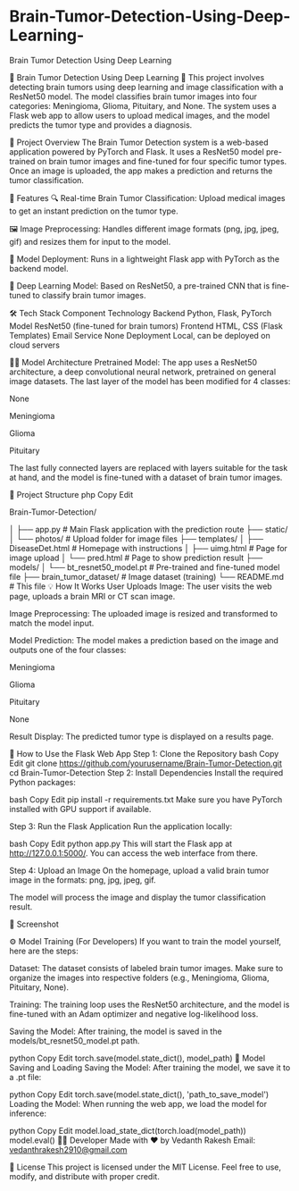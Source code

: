 # Brain-Tumor-Detection-Using-Deep-Learning-
Brain Tumor Detection Using Deep Learning 

🧠 Brain Tumor Detection Using Deep Learning 🤖
This project involves detecting brain tumors using deep learning and image classification with a ResNet50 model. The model classifies brain tumor images into four categories: Meningioma, Glioma, Pituitary, and None. The system uses a Flask web app to allow users to upload medical images, and the model predicts the tumor type and provides a diagnosis.

🌟 Project Overview
The Brain Tumor Detection system is a web-based application powered by PyTorch and Flask. It uses a ResNet50 model pre-trained on brain tumor images and fine-tuned for four specific tumor types. Once an image is uploaded, the app makes a prediction and returns the tumor classification.

🚀 Features
🔍 Real-time Brain Tumor Classification: Upload medical images to get an instant prediction on the tumor type.

🖼 Image Preprocessing: Handles different image formats (png, jpg, jpeg, gif) and resizes them for input to the model.

📧 Model Deployment: Runs in a lightweight Flask app with PyTorch as the backend model.

🧠 Deep Learning Model: Based on ResNet50, a pre-trained CNN that is fine-tuned to classify brain tumor images.

🛠️ Tech Stack
Component	Technology
Backend	Python, Flask, PyTorch
Model	ResNet50 (fine-tuned for brain tumors)
Frontend	HTML, CSS (Flask Templates)
Email Service	None
Deployment	Local, can be deployed on cloud servers

🧑‍💻 Model Architecture
Pretrained Model: The app uses a ResNet50 architecture, a deep convolutional neural network, pretrained on general image datasets. The last layer of the model has been modified for 4 classes:

None

Meningioma

Glioma

Pituitary

The last fully connected layers are replaced with layers suitable for the task at hand, and the model is fine-tuned with a dataset of brain tumor images.

📁 Project Structure
php
Copy
Edit

Brain-Tumor-Detection/

│
├── app.py                       # Main Flask application with the prediction route
├── static/
│   └── photos/                  # Upload folder for image files
├── templates/
│   ├── DiseaseDet.html          # Homepage with instructions
│   ├── uimg.html                # Page for image upload
│   └── pred.html                # Page to show prediction result
├── models/
│   └── bt_resnet50_model.pt     # Pre-trained and fine-tuned model file
├── brain_tumor_dataset/         # Image dataset (training)
└── README.md                    # This file
💡 How It Works
User Uploads Image: The user visits the web page, uploads a brain MRI or CT scan image.

Image Preprocessing: The uploaded image is resized and transformed to match the model input.

Model Prediction: The model makes a prediction based on the image and outputs one of the four classes:

Meningioma

Glioma

Pituitary

None

Result Display: The predicted tumor type is displayed on a results page.

📧 How to Use the Flask Web App
Step 1: Clone the Repository
bash
Copy
Edit
git clone https://github.com/yourusername/Brain-Tumor-Detection.git
cd Brain-Tumor-Detection
Step 2: Install Dependencies
Install the required Python packages:

bash
Copy
Edit
pip install -r requirements.txt
Make sure you have PyTorch installed with GPU support if available.

Step 3: Run the Flask Application
Run the application locally:

bash
Copy
Edit
python app.py
This will start the Flask app at http://127.0.0.1:5000/. You can access the web interface from there.

Step 4: Upload an Image
On the homepage, upload a valid brain tumor image in the formats: png, jpg, jpeg, gif.

The model will process the image and display the tumor classification result.

📸 Screenshot

⚙️ Model Training (For Developers)
If you want to train the model yourself, here are the steps:

Dataset: The dataset consists of labeled brain tumor images. Make sure to organize the images into respective folders (e.g., Meningioma, Glioma, Pituitary, None).

Training: The training loop uses the ResNet50 architecture, and the model is fine-tuned with an Adam optimizer and negative log-likelihood loss.

Saving the Model: After training, the model is saved in the models/bt_resnet50_model.pt path.

python
Copy
Edit
torch.save(model.state_dict(), model_path)
💾 Model Saving and Loading
Saving the Model:
After training the model, we save it to a .pt file:

python
Copy
Edit
torch.save(model.state_dict(), 'path_to_save_model')
Loading the Model:
When running the web app, we load the model for inference:

python
Copy
Edit
model.load_state_dict(torch.load(model_path))
model.eval()
👨‍💻 Developer
Made with ❤️ by Vedanth Rakesh
Email: vedanthrakesh2910@gmail.com

📃 License
This project is licensed under the MIT License. Feel free to use, modify, and distribute with proper credit.
